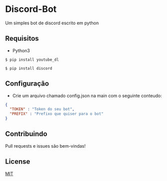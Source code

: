 # Discord-Bot

Um simples bot de discord escrito em python


## Requisitos
* Python3

`$ pip install youtube_dl`

`$ pip install discord`

## Configuração
* Crie um arquivo chamado config.json na main com o seguinte conteudo:

```json
{
  "TOKEN" : "Token do seu bot",
  "PREFIX" : "Prefixo que quiser para o bot"
}

```

## Contribuindo
Pull requests e issues são bem-vindas!

## License
[MIT](https://choosealicense.com/licenses/mit/)